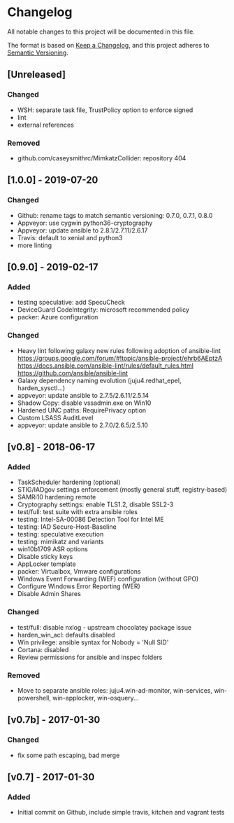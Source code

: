 # Changelog
All notable changes to this project will be documented in this file.

The format is based on [Keep a Changelog](https://keepachangelog.com/en/1.0.0/),
and this project adheres to [Semantic Versioning](https://semver.org/spec/v2.0.0.html).

## [Unreleased]

### Changed
- WSH: separate task file, TrustPolicy option to enforce signed
- lint
- external references

### Removed
- github.com/caseysmithrc/MimkatzCollider: repository 404

## [1.0.0] - 2019-07-20

### Changed
- Github: rename tags to match semantic versioning: 0.7.0, 0.7.1, 0.8.0
- Appveyor: use cygwin python36-cryptography
- Appveyor: update ansible to 2.8.1/2.7.11/2.6.17
- Travis: default to xenial and python3
- more linting

## [0.9.0] - 2019-02-17

### Added
- testing speculative: add SpecuCheck
- DeviceGuard CodeIntegrity: microsoft recommended policy
- packer: Azure configuration

### Changed
- Heavy lint following galaxy new rules following adoption of ansible-lint
https://groups.google.com/forum/#!topic/ansible-project/ehrb6AEptzA
https://docs.ansible.com/ansible-lint/rules/default_rules.html
https://github.com/ansible/ansible-lint
- Galaxy dependency naming evolution (juju4.redhat_epel, harden_sysctl...)
- appveyor: update ansible to 2.7.5/2.6.11/2.5.14
- Shadow Copy: disable vssadmin.exe on Win10
- Hardened UNC paths: RequirePrivacy option
- Custom LSASS AuditLevel
- appveyor: update ansible to 2.7.0/2.6.5/2.5.10

## [v0.8] - 2018-06-17

### Added
- TaskScheduler hardening (optional)
- STIG/IADgov settings enforcement (mostly general stuff, registry-based)
- SAMRi10 hardening remote
- Cryptography settings: enable TLS1.2, disable SSL2-3
- test/full: test suite with extra ansible roles
- testing: Intel-SA-00086 Detection Tool for Intel ME
- testing: IAD Secure-Host-Baseline
- testing: speculative execution
- testing: mimikatz and variants
- win10b1709 ASR options
- Disable sticky keys
- AppLocker template
- packer: Virtualbox, Vmware configurations
- Windows Event Forwarding (WEF) configuration (without GPO)
- Configure Windows Error Reporting (WER)
- Disable Admin Shares

### Changed
- test/full: disable nxlog - upstream chocolatey package issue
- harden_win_acl: defaults disabled
- Win privilege: ansible syntax for Nobody = 'Null SID'
- Cortana: disabled
- Review permissions for ansible and inspec folders

### Removed
- Move to separate ansible roles: juju4.win-ad-monitor, win-services, win-powershell, win-applocker, win-osquery...

## [v0.7b] - 2017-01-30

### Changed
- fix some path escaping, bad merge

## [v0.7] - 2017-01-30

### Added
- Initial commit on Github, include simple travis, kitchen and vagrant tests
